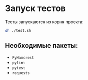 # Запуск тестов
Тесты запускаются из корня проекта:

```bash
sh ./test.sh
```

## Необходимые пакеты:

* `PyHamcrest`
* `pylint`
* `pytest`
* `requests`